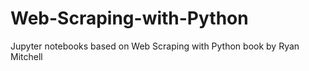 # Web-Scraping-with-Python
Jupyter notebooks based on Web Scraping with Python book by Ryan Mitchell
